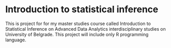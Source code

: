 # Introduction to statistical inference
 
This is project for for my master studies course called Introduction to Statistical Inference on Advanced Data Analytics interdisciplinary studies on University of Belgrade. 
This project will include only R programming language.
